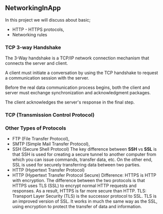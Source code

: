 ## NetworkingInApp

In this project we will discuss about basic;

- HTTP - HTTPS protocols,
- Networking rules

### TCP 3-way Handshake

The 3-Way handshake is a TCP/IP network connection mechanism that connects the server and client.

A client must initiate a conversation by using the TCP handshake to request a communication session with the server.

Before the real data communication process begins, both the client and server must exchange synchronization and acknowledgment packages.

The client acknowledges the server's response in the final step.


### TCP (Transmission Control Protocol)

### Other Types of Protocols
- FTP (File Transfer Protocol),
- SMTP (Simple Mail Transfer Protocol),
- SSH (Secure Shell Protocol)
      The key difference between **SSH** vs **SSL** is that SSH is used for creating a secure tunnel to another computer from which you can issue commands, transfer data, etc. On the other end, SSL is used for securely transferring data between two parties.
- HTTP (Hypertext Transfer Protocol)
- HTTP (Hypertext Transfer Protocol Secure)
      Difference: HTTPS is HTTP with encryption. The difference between the two protocols is that HTTPS uses TLS (SSL) to encrypt normal HTTP requests and responses. As a result, HTTPS is far more secure than HTTP. 
      TLS: Transport Layer Security (TLS) is the successor protocol to SSL. TLS is an improved version of SSL. It works in much the same way as the SSL, using encryption to protect the transfer of data and information.
